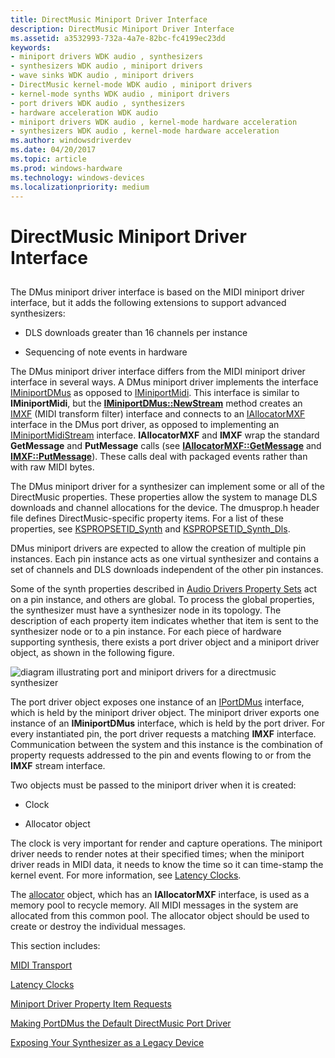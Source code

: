 ```yaml
---
title: DirectMusic Miniport Driver Interface
description: DirectMusic Miniport Driver Interface
ms.assetid: a3532993-732a-4a7e-82bc-fc4199ec23dd
keywords:
- miniport drivers WDK audio , synthesizers
- synthesizers WDK audio , miniport drivers
- wave sinks WDK audio , miniport drivers
- DirectMusic kernel-mode WDK audio , miniport drivers
- kernel-mode synths WDK audio , miniport drivers
- port drivers WDK audio , synthesizers
- hardware acceleration WDK audio
- miniport drivers WDK audio , kernel-mode hardware acceleration
- synthesizers WDK audio , kernel-mode hardware acceleration
ms.author: windowsdriverdev
ms.date: 04/20/2017
ms.topic: article
ms.prod: windows-hardware
ms.technology: windows-devices
ms.localizationpriority: medium
---
```


# DirectMusic Miniport Driver Interface


## <span id="directmusic_miniport_driver_interface"></span><span id="DIRECTMUSIC_MINIPORT_DRIVER_INTERFACE"></span>


The DMus miniport driver interface is based on the MIDI miniport driver interface, but it adds the following extensions to support advanced synthesizers:

-   DLS downloads greater than 16 channels per instance

-   Sequencing of note events in hardware

The DMus miniport driver interface differs from the MIDI miniport driver interface in several ways. A DMus miniport driver implements the interface [IMiniportDMus](https://msdn.microsoft.com/library/windows/hardware/ff536699) as opposed to [IMiniportMidi](https://msdn.microsoft.com/library/windows/hardware/ff536703). This interface is similar to **IMiniportMidi**, but the [**IMiniportDMus::NewStream**](https://msdn.microsoft.com/library/windows/hardware/ff536701) method creates an [IMXF](https://msdn.microsoft.com/library/windows/hardware/ff536782) (MIDI transform filter) interface and connects to an [IAllocatorMXF](https://msdn.microsoft.com/library/windows/hardware/ff536491) interface in the DMus port driver, as opposed to implementing an [IMiniportMidiStream](https://msdn.microsoft.com/library/windows/hardware/ff536704) interface. **IAllocatorMXF** and **IMXF** wrap the standard **GetMessage** and **PutMessage** calls (see [**IAllocatorMXF::GetMessage**](https://msdn.microsoft.com/library/windows/hardware/ff536494) and [**IMXF::PutMessage**](https://msdn.microsoft.com/library/windows/hardware/ff536791)). These calls deal with packaged events rather than with raw MIDI bytes.

The DMus miniport driver for a synthesizer can implement some or all of the DirectMusic properties. These properties allow the system to manage DLS downloads and channel allocations for the device. The dmusprop.h header file defines DirectMusic-specific property items. For a list of these properties, see [KSPROPSETID\_Synth](https://msdn.microsoft.com/library/windows/hardware/ff537486) and [KSPROPSETID\_Synth\_Dls](https://msdn.microsoft.com/library/windows/hardware/ff537488).

DMus miniport drivers are expected to allow the creation of multiple pin instances. Each pin instance acts as one virtual synthesizer and contains a set of channels and DLS downloads independent of the other pin instances.

Some of the synth properties described in [Audio Drivers Property Sets](https://msdn.microsoft.com/library/windows/hardware/ff536197) act on a pin instance, and others are global. To process the global properties, the synthesizer must have a synthesizer node in its topology. The description of each property item indicates whether that item is sent to the synthesizer node or to a pin instance. For each piece of hardware supporting synthesis, there exists a port driver object and a miniport driver object, as shown in the following figure.

![diagram illustrating port and miniport drivers for a directmusic synthesizer](images/dmkmport.png)

The port driver object exposes one instance of an [IPortDMus](https://msdn.microsoft.com/library/windows/hardware/ff536879) interface, which is held by the miniport driver object. The miniport driver exports one instance of an **IMiniportDMus** interface, which is held by the port driver. For every instantiated pin, the port driver requests a matching **IMXF** interface. Communication between the system and this instance is the combination of property requests addressed to the pin and events flowing to or from the **IMXF** stream interface.

Two objects must be passed to the miniport driver when it is created:

-   Clock

-   Allocator object

The clock is very important for render and capture operations. The miniport driver needs to render notes at their specified times; when the miniport driver reads in MIDI data, it needs to know the time so it can time-stamp the kernel event. For more information, see [Latency Clocks](latency-clocks.md).

The [allocator](allocator.md) object, which has an **IAllocatorMXF** interface, is used as a memory pool to recycle memory. All MIDI messages in the system are allocated from this common pool. The allocator object should be used to create or destroy the individual messages.

This section includes:

[MIDI Transport](midi-transport.md)

[Latency Clocks](latency-clocks.md)

[Miniport Driver Property Item Requests](miniport-driver-property-item-requests.md)

[Making PortDMus the Default DirectMusic Port Driver](making-portdmus-the-default-directmusic-port-driver.md)

[Exposing Your Synthesizer as a Legacy Device](exposing-your-synthesizer-as-a-legacy-device.md)

 

 




